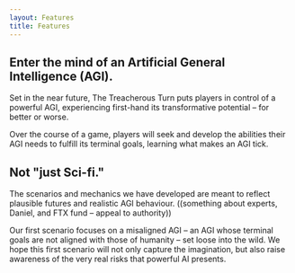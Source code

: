 ```yaml
---
layout: Features
title: Features
---
```


## Enter the mind of an Artificial General Intelligence (AGI).

Set in the near future, The Treacherous Turn puts players in control of a powerful AGI, experiencing first-hand its transformative potential – for better or worse.

Over the course of a game, players will seek and develop the abilities their AGI needs to fulfill its terminal goals, learning what makes an AGI tick.

## Not "just Sci-fi."

The scenarios and mechanics we have developed are meant to reflect plausible futures and realistic AGI behaviour. ((something about experts, Daniel, and FTX fund – appeal to authority))

Our first scenario focuses on a misaligned AGI – an AGI whose terminal goals are not aligned with those of humanity – set loose into the wild. We hope this first scenario will not only capture the imagination, but also raise awareness of the very real risks that powerful AI presents.


